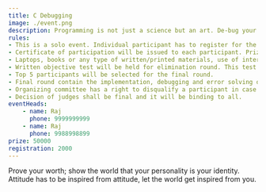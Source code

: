 ```yaml
---
title: C Debugging
image: ./event.png
description: Programming is not just a science but an art. De-bug your way out of the intricately coded C programs to prove your mettle. This event focus on testing the conceptual understanding of programming methodology to implement, test and debug the programs using programming language C.
rules: 
- This is a solo event. Individual participant has to register for the event. Unlimited participants per college/department are allowed. (Please do bring the ID card of college).
- Certificate of participation will be issued to each participant. Prizes and certificates will be - given to the winners.
- Laptops, books or any type of written/printed materials, use of internet/mobile phones arestrictly prohibited.
- Written objective test will be held for elimination round. This test will be of objective questions of multiple choices from C programming language.
- Top 5 participants will be selected for the final round. 
- Final round contain the implementation, debugging and error solving of one/ more programs in C - programming language with prescribed time limit.
- Organizing committee has a right to disqualify a participant in case of any indiscipline.
- Decision of judges shall be final and it will be binding to all.
eventHeads:
    - name: Raj
      phone: 9999999999
    - name: Raj
      phone: 9988998899
prize: 50000
registration: 2000
---
```


Prove your worth; show the world that your personality is your identity. Attitude has to be inspired from attitude, let the world get inspired from you.
